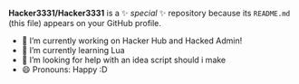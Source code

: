 **Hacker3331/Hacker3331** is a ✨ _special_ ✨ repository because its `README.md` (this file) appears on your GitHub profile.

- 🔭 I’m currently working on Hacker Hub and Hacked Admin!
- 🌱 I’m currently learning Lua
- 🤔 I’m looking for help with an idea script should i make
- 😄 Pronouns: Happy :D
